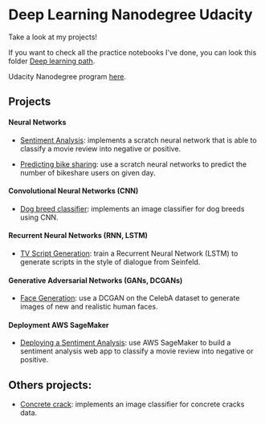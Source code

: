 # Deep Learning Nanodegree Udacity

Take a look at my projects!

If you want to check all the practice notebooks I've done, you can look this folder [Deep learning path](https://github.com/HannaLAguilar/Deep_Learning_Udacity/tree/master/Deep_learning%20path).

Udacity Nanodegree program [here](https://www.udacity.com/course/deep-learning-nanodegree--nd101).

## Projects

#### Neural Networks

* [Sentiment Analysis](https://github.com/HannaLAguilar/Sentiment_Analysis_IMBD/tree/master/Sentiment_analysis_scratch): implements a scratch neural network that is able to classify a movie review into negative or positive.

* [Predicting bike sharing](https://github.com/HannaLAguilar/Predicting_bike_sharing): use a scratch neural networks to predict the number of bikeshare users on given day.

#### Convolutional Neural Networks (CNN)

* [Dog breed classifier](https://github.com/HannaLAguilar/Dog-_Identification_CNN): implements an image classifier for dog breeds using CNN. 

#### Recurrent Neural Networks (RNN, LSTM)

* [TV Script Generation](https://github.com/HannaLAguilar/TV_Script_RNN): train a Recurrent Neural Network (LSTM) to generate scripts in the style of dialogue from Seinfeld.

#### Generative Adversarial Networks (GANs, DCGANs)

* [Face Generation](https://github.com/HannaLAguilar/Face_generation): use a DCGAN on the CelebA dataset to generate images of new and realistic human faces.

#### Deployment AWS SageMaker

* [Deploying a Sentiment Analysis](https://github.com/HannaLAguilar/Sentiment_Analysis_IMBD/tree/master/Sentiment_analysis_Web): use AWS SageMaker to build a sentiment analysis web app to classify a movie review into negative or positive.

## Others projects:

* [Concrete crack](https://github.com/HannaLAguilar/Concrete_Crack_Classification): implements an image classifier for concrete cracks data.
